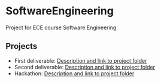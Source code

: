 # SoftwareEngineering
Project for ECE course Software Engineering

## Projects

- First deliverable: [Description and link to project folder](https://github.com/apetridis/SoftwareEngineering/tree/main/First%20Deliverable)
- Second deliverable: [Description and link to project folder](https://github.com/apetridis/SoftwareEngineering/tree/main/Second%20Deliverable)
- Hackathon: [Description and link to project folder](https://github.com/apetridis/SoftwareEngineering/tree/main/Second%20Hackathon)
